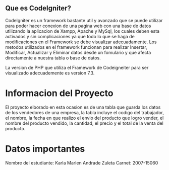 
## Que es CodeIgniter?

CodeIgniter es un framework bastante util y avanzado que se puede utilizar para poder hacer conexion de una pagina web con una base de datos utilizando la aplicacion de Xampp, Apache y MySql, los cuales deben esta activados y sin complicaciones ya que todo lo que se haga de modificaciones en el Framework se debe visualizar adecuadamente.
Los metodos utilizados en el framework funcionan para realizar Insertar, Modificar, Actualizar y Eliminar datos desde un fomulario y que afecta directamente a nuestra tabla o base de datos.

La version de PHP que utiliza el Framework de Codeigneiter para ser visualizado adecuademente es version 7.3.

# Informacion del Proyecto
El proyecto elborado en esta ocasion es de una tabla que guarda los datos de los vendedores de una empresa, la tabla incluye el codigo del trabajador, el nombre, la fecha en que realizo el envio del producto que logro vender, el nombre del producto vendido, la cantidad, el precio y el total de la venta del producto.

# Datos importantes
Nombre del estudiante: Karla Marlen Andrade Zuleta
Carnet: 2007-15060

